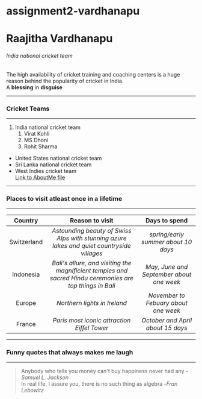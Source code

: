 # assignment2-vardhanapu
# Raajitha Vardhanapu
###### India national cricket team
The high availability of cricket training and coaching centers is a huge reason behind the popularity of cricket in India. <br>
A **blessing** in **disguise** 

---

### Cricket Teams 

---

1. India national cricket team
   1. Virat Kohli
   2. MS Dhoni
   3. Rohit Sharma

* United States national cricket team
* Sri Lanka national cricket team
* West Indies cricket team <br>
[Link to AboutMe file](AboutMe.md)
---

### Places to visit atleast once in a lifetime

---

| Country | Reason to visit | Days to spend |
| :---:         | :---:                 |:---:               |
| Switzerland | *Astounding beauty of Swiss Alps with stunning azure lakes and quiet countryside villages* | *spring/early summer about 10 days* |
| Indonesia | *Bali's allure, and visiting the magnificient temples and sacred Hindu ceremonies are top things in Bali* | *May, June and September about one week* |
| Europe| *Northern lights in Ireland* | *November to Febuary about one week* |
| France | *Paris most iconic attraction Eiffel Tower* | *October and April about 15 days* |

---

### Funny quotes that always makes me laugh 

---

> Anybody who tells you money can't buy happiness never had any -*Samuel L. Jackson* <br>
> In real life, I assure you, there is no such thing as algebra -*Fran Lebowitz*






